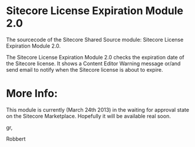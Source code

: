Sitecore License Expiration Module 2.0
==================================

The sourcecode of the Sitecore Shared Source module: Sitecore License Expiration Module 2.0. 

The Sitecore License Expiration Module 2.0 checks the expiration date of the Sitecore license. It shows a Content Editor Warning message or/and send email to notify when the Sitecore license is about to expire.

More Info:
==================================
This module is currently (March 24th 2013) in the waiting for approval state on the Sitecore Marketplace. Hopefully it will be available real soon.

gr,

Robbert
